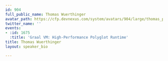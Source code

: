 ```yaml
---
id: 904
full_public_name: Thomas Wuerthinger
avatar_path: https://cfp.devnexus.com/system/avatars/904/large/thomas_portrait_small_square_150x150.jpg?1507696215
twitter_name: ''
events:
- :id: 1675
  :title: 'Graal VM: High-Performance Polyglot Runtime'
title: Thomas Wuerthinger
layout: speaker_bio

---
```


